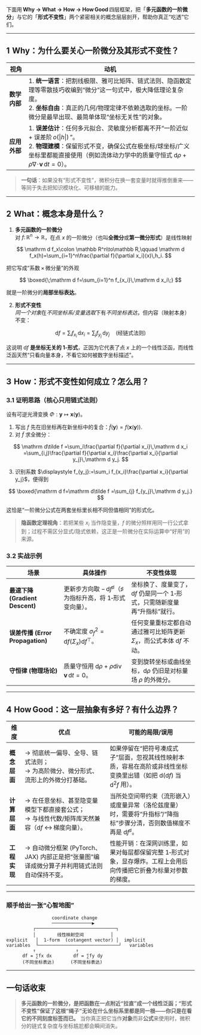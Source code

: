 下面用 **Why → What → How → How Good** 四层框架，把「**多元函数的一阶微分**」与它的「**形式不变性**」两个紧密相关的概念层层剖开，帮助你真正“吃透”它们。

---

## 1  Why：为什么要关心一阶微分及其形式不变性？

| 视角       | 动机                                                                                                                                                                                    |
| -------- | ------------------------------------------------------------------------------------------------------------------------------------------------------------------------------------- |
| **数学内部** | 1. **统一语言**：把割线极限、雅可比矩阵、链式法则、隐函数定理等零散技巧收编到“微分”这一句式中，极大降低理论复杂度。<br>2. **坐标自由**：真正的几何/物理定律不依赖选取的坐标。一阶微分是最早出现、最简单体现“坐标无关性”的对象。                                                           |
| **应用外部** | 1. **误差估计**：任何多元拟合、灵敏度分析都离不开“一阶近似 + 误差阶$\,o(\|h\|)\,$”。<br>2. **物理建模**：保留形式不变，确保公式在极坐标/球坐标/广义坐标里都能直接使用（例如流体动力学中的质量守恒式 $\mathrm d\rho + \rho\nabla\!\cdot\! \mathbf v\,\mathrm dt=0$）。 |

> **一句话**：如果没有“形式不变性”，微积分在换一套变量时就得推倒重来——等同于失去把知识模块化、可移植的能力。

---

## 2  What：概念本身是什么？

1. **多元函数的一阶微分**  
   对 $f\colon\mathbb R^n\to\mathbb R$，在点 $x$ 的一阶微分（也叫**全微分**或**第一微分形式**）是线性映射  
   
$$
\mathrm d f_x\colon \mathbb R^n\to\mathbb R,\qquad
   \mathrm d f_x(h)=\sum_{i=1}^n\frac{\partial f}{\partial x_i}(x)\,h_i.
$$
  
   把它写成“系数 × 微分量”的外观  
   
$$
\boxed{\;\mathrm d f=\sum_{i=1}^n f_{x_i}\,\mathrm d x_i\;}
$$
  
   就是一阶微分的**局部坐标表达**。

2. **形式不变性**  
   *同一个对象*在*不同坐标系/变量选取*下有*不同坐标表达*，但内容（映射本身）不变：  
   
$$
\mathrm d f
   =\sum_i f_{x_i}\,\mathrm d x_i
   =\sum_j f_{y_j}\,\mathrm d y_j
   \quad(\text{经链式法则})
$$
  
   这说明 $\mathrm d f$ **是坐标无关的 1‑形式**，正因为它代表了点 $x$ 上的一个线性泛函，而线性泛函天然“只看向量本身，不看它如何被数字坐标描述”。

---

## 3  How：形式不变性如何成立？怎么用？

### 3.1 证明思路（核心只用链式法则）

设有可逆光滑变换 $\Phi:\mathbf y\mapsto\mathbf x(\mathbf y)$。  
1. 写出 $f$ 先在旧坐标再在新坐标中的复合：$\tilde f(\mathbf y)=f\bigl(\mathbf x(\mathbf y)\bigr)$.  
2. 对 $\tilde f$ 求全微分：  
   
$$
\mathrm d\tilde f
   =\sum_i\frac{\partial f}{\partial x_i}\,\mathrm d x_i
   =\sum_{i,j}\frac{\partial f}{\partial x_i}\frac{\partial x_i}{\partial y_j}\,\mathrm d y_j.
$$

3. 识别系数 $\displaystyle f_{y_j}:=\sum_i f_{x_i}\frac{\partial x_i}{\partial y_j}$，便得到  
   
$$
\boxed{\mathrm d f=\mathrm d\tilde f
   =\sum_{j} f_{y_j}\,\mathrm d y_j.}
$$
  
   这恰是“一阶微分公式在两套坐标里长相不同但值相同”的形式化。

> **隐函数定理视角**：若把某些 $x_i$ 当作隐变量，$f$ 的微分照样用同一行公式拿到；过程不需区分显式/隐式依赖，这正是一阶微分在实际运算中“好用”的来源。

### 3.2 实战示例

| 场景 | 具体操作 | 不变性体现 |
| --- | --- | --- |
| **最速下降 (Gradient Descent)** | 更新步方向取 $-\,\mathrm d f^\sharp$（$\sharp$ 为指标升高，将 1‑形式变向量）。 | 坐标换了、度量变了，$\mathrm d f$ 仍是同一个 1‑形式，只需随新度量再“升指标”就行。 |
| **误差传播 (Error Propagation)** | 不确定度 $\sigma_f^2=\mathrm d f(\Sigma_x)\mathrm d f^\top$。 | 任何变量重标定都自动通过雅可比矩阵更新 $\Sigma_x$，而公式本体 $\mathrm d f$ 不动。 |
| **守恒律 (物理场论)** | 质量守恒用 $\mathrm d\rho + \rho\operatorname{div}\mathbf v\,\mathrm dt=0$。 | 变到旋转坐标或曲线坐标，$\mathrm d\rho$ 仍旧是对标量场 $\rho$ 的外微分。 |

---

## 4  How Good：这一层抽象有多好？有什么边界？

| 维度 | 优点 | 可能的局限/误用 |
| --- | --- | --- |
| **概念层面** | → 彻底统一偏导、全导、链式法则；<br>→ 为高阶微分、微分形式、流形上的外微分打基础。 | 如果停留在“把符号凑成式子”层面，忽视其线性映射本质，容易在高阶或非线性坐标变换里出错（如把 $\mathrm d(\mathrm d f)$ 当 $\mathrm d^2f$ 用）。 |
| **计算层面** | → 在任意坐标、甚至隐变量模型下都直接套公式；<br>→ 与线性代数/矩阵库天然兼容（$\mathrm d f$ ↔ 梯度向量）。 | 当所处空间带约束（流形嵌入）或度量异常（洛伦兹度量）时，需要将“升指标”/“降指标”步骤分清，否则数值梯度不再是 $\mathrm d f^\sharp$。 |
| **工程实现** | → 自动微分框架 (PyTorch、JAX) 内部正是把“张量图”编译成微分算子并利用链式法则自动保持不变。 | 性能开销：在深网训练里，如果对每层都保留完整 1‑形式对象，显存爆炸。工程上会用后向传播把它折叠为标量对参数的梯度。 |

---

### 顺手给出一张“心智地图”

```
                 coordinate change
                 ───────────────▶
          ┌──────────────────────────────┐
          │        线性映射空间          │
explicit   │  1‑form  (cotangent vector) │  implicit
variables  └──────────────────────────────┘   variables
          ↑               ↑
      df = ∑fx dx        df = ∑fy dy
      (不同坐标表达)      (不同坐标表达)
```

---

## 一句话收束

> **多元函数的一阶微分，是把函数在一点附近“拉直”成一个线性泛函；“形式不变性”保证了这根“绳子”无论在什么坐标系里都是同一根——你只是在看它的不同刻度标签而已。** 当你真正把它当作**对象**而非**公式**来使用时，微积分的链式复杂度与坐标尴尬都会瞬间消失。